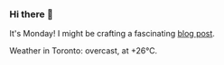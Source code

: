 ### Hi there :wave:

It's Monday! I might be crafting a fascinating [blog post](https://www.benjaminwuethrich.dev).

Weather in Toronto: overcast, at +26°C.

